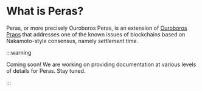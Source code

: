 # What is Peras?

Peras, or more precisely Ouroboros Peras, is an extension of [Ouroboros Praos](https://iohk.io/en/research/library/papers/ouroboros-praos-an-adaptively-secure-semi-synchronous-proof-of-stake-protocol/) that addresses one of the known issues of blockchains based on Nakamoto-style consensus, namely _settlement time_.

:::warning

Coming soon! We are working on providing documentation at various levels of details for Peras. Stay tuned.

:::
